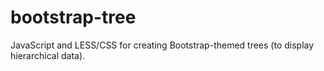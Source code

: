 bootstrap-tree
==============

JavaScript and LESS/CSS for creating Bootstrap-themed trees (to display hierarchical data).
